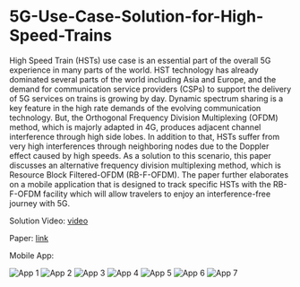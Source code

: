 # 5G-Use-Case-Solution-for-High-Speed-Trains

High Speed Train (HSTs) use case is an essential part of the overall 5G experience in many parts of the world. HST technology has already dominated several parts of the world including Asia and Europe, and the demand for communication service providers (CSPs) to support the delivery of 5G services on trains is growing by day. Dynamic spectrum sharing is a key feature in the high rate demands of the evolving communication technology. But, the Orthogonal Frequency Division Multiplexing (OFDM) method, which is majorly adapted in 4G, produces adjacent channel interference through high side lobes. In addition to that, HSTs suffer from very high interferences through neighboring nodes due to the Doppler effect caused by high speeds. As a solution to this scenario, this paper discusses an alternative frequency division multiplexing method, which is Resource Block Filtered-OFDM (RB-F-OFDM). The paper further elaborates on a mobile application that is designed to track specific HSTs with the RB-F-OFDM facility which will allow travelers to enjoy an interference-free journey with 5G. 

Solution Video:
[video](https://drive.google.com/file/d/1_5NEqIPfcEVdB9U5SLZu0orcHA_jtoj1/view?usp=sharing)

Paper: 
[link](https://www.overleaf.com/read/ywdshfvkqpkv#710d3b)  

Mobile App:

![App 1](https://github.com/Mithara99/5G-Use-Case-Solution-for-High-Speed-Trains/assets/109811098/be3b62d4-ef64-425a-96ef-fc9b860dd4bf)
![App 2](https://github.com/Mithara99/5G-Use-Case-Solution-for-High-Speed-Trains/assets/109811098/e40c9b2d-f367-4531-8edd-5bfe43848cda)
![App 3](https://github.com/Mithara99/5G-Use-Case-Solution-for-High-Speed-Trains/assets/109811098/0c526c4c-e41c-40bf-aa4c-4734dc06c1fa)
![App 4](https://github.com/Mithara99/5G-Use-Case-Solution-for-High-Speed-Trains/assets/109811098/1f3e98c2-d1ac-4b70-81fa-d9562efd2b57)
![App 5](https://github.com/Mithara99/5G-Use-Case-Solution-for-High-Speed-Trains/assets/109811098/8341f9e1-7dab-46b0-ac00-876459dbb4df)
![App 6](https://github.com/Mithara99/5G-Use-Case-Solution-for-High-Speed-Trains/assets/109811098/fa086465-b078-48cb-aabd-36d77c99f951)
![App 7](https://github.com/Mithara99/5G-Use-Case-Solution-for-High-Speed-Trains/assets/109811098/8d53d3db-2fac-4019-b966-3f25053353b9)



